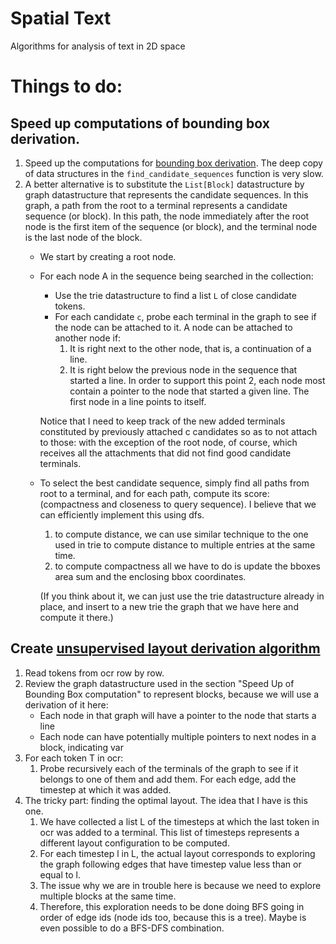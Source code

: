 # Spatial Text
Algorithms for analysis of text in 2D space

# Things to do:
## Speed up computations of bounding box derivation.
1. Speed up the computations for [bounding box derivation](spatial_text/bbox_derivation.py).  The deep copy of data structures in the
`find_candidate_sequences` function is very slow.
2. A better alternative is to substitute the `List[Block]` datastructure by graph datastructure that represents the candidate sequences. In this graph, a path from the root to a terminal represents a candidate sequence (or block). In this path, the node immediately after the root node is the first item of the sequence (or block), and the terminal node is the last node of the block.
    - We start by creating a root node.
    - For each node A in the sequence being searched
    in the collection:
        - Use the trie datastructure to find a list `L` of close candidate tokens.
        - For each candidate `c`, probe each terminal in the graph to see if the node can be attached to it. A node can be attached to another node if:
            1. It is right next to the other node, that is, a continuation of a line.
            2. It is right below the previous node in the sequence that started a line. In order to support this point 2, each node most contain a pointer to the node that started a given line. The first node in a line points to itself.

        Notice that I need to keep track of the new added terminals constituted by previously attached c candidates so as to not attach to those: with the exception of the root node, of course, which receives all the attachments that did not find good candidate terminals.
    - To select the best candidate sequence, simply find all paths from root to a terminal, and for each path, compute its score: (compactness and closeness to query sequence). I believe that we can efficiently implement this using dfs.
        1. to compute distance, we can use similar technique to the one used in trie to
        compute distance to multiple entries at the same time.
        2. to compute compactness all we have to do is update the bboxes area sum and the enclosing bbox coordinates.

        (If you think about it, we can just use the trie datastructure already in place, and
        insert to a new trie the graph that we have here and compute it there.)

## Create [unsupervised layout derivation algorithm](spatial_text/geometric/layout.py)
1. Read tokens from ocr row by row.
2. Review the graph datastructure used in the section "Speed Up of Bounding Box computation" to represent blocks, because we will use a derivation of it here:
    - Each node in that graph will have a pointer to the node that starts a line
    - Each node can have potentially multiple pointers to next nodes in a block, indicating var
3. For each token T in ocr:
    1. Probe recursively each of the terminals of the graph to see if it belongs to one of them and add them. For each edge, add the timestep at which it was added.
4. The tricky part: finding the optimal layout. The idea that I have is this one.
    1. We have collected a list L of the timesteps at which the last token in ocr was added to a terminal. This list of timesteps represents a different layout configuration to be computed.
    2. For each timestep l in L, the actual layout corresponds to exploring the graph following edges that have timestep value less than or equal to l.
    3. The issue why we are in trouble here is because we need to explore multiple blocks at the same time.
    4. Therefore, this exploration needs to be done doing BFS going in order of edge ids (node ids too, because this is a tree). Maybe is even possible to do a BFS-DFS combination.
